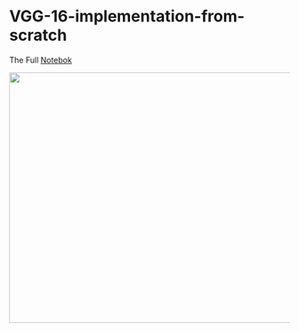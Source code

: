 # VGG-16-implementation-from-scratch
The Full [Notebok](https://www.kaggle.com/code/a5medashraf/vgg-16-from-scratch/notebook) 


<img src="https://github.com/a5medashraf/VGG-16-implementation-from-scratch/assets/72763763/9c948b0a-97a9-4318-8061-02c88349f43a" width="650" height="450">

